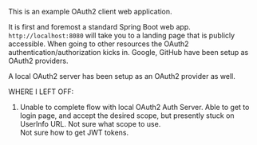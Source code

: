This is an example OAuth2 client web application.

It is first and foremost a standard Spring Boot web app.  `http://localhost:8080` will take
you to a landing page that is publicly accessible.  When going to other resources the
OAuth2 authentication/authorization kicks in.  Google, GitHub have been setup as OAuth2 providers.

A local OAuth2 server has been setup as an OAuth2 provider as well.

WHERE I LEFT OFF:
1. Unable to complete flow with local OAuth2 Auth Server.  Able to get to login page, and accept the desired scope, but presently stuck on UserInfo URL.  Not sure what scope to use.  
Not sure how to get JWT tokens.